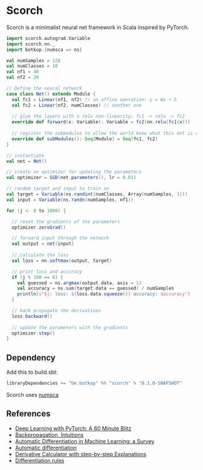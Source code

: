 Scorch
======
Scorch is a minimalist neural net framework in Scala inspired by PyTorch.


```scala
import scorch.autograd.Variable
import scorch.nn._
import botkop.{numsca => ns}

val numSamples = 128
val numClasses = 10
val nf1 = 40
val nf2 = 20

// Define the neural network
case class Net() extends Module {
  val fc1 = Linear(nf1, nf2) // an affine operation: y = Wx + b
  val fc2 = Linear(nf2, numClasses) // another one
  
  // glue the layers with a relu non-linearity: fc1 -> relu -> fc2
  override def forward(x: Variable): Variable = fc2(nn.relu(fc1(x)))
  
  // register the submodules to allow the world know what this net is composed of
  override def subModules(): Seq[Module] = Seq(fc1, fc2)
}

// instantiate
val net = Net()

// create an optimizer for updating the parameters
val optimizer = SGD(net.parameters(), lr = 0.01)

// random target and input to train on
val target = Variable(ns.randint(numClasses, Array(numSamples, 1)))
val input = Variable(ns.randn(numSamples, nf1))

for (j <- 0 to 1000) {

  // reset the gradients of the parameters
  optimizer.zeroGrad()

  // forward input through the network
  val output = net(input)
  
  // calculate the loss
  val loss = nn.softmax(output, target)

  // print loss and accuracy
  if (j % 100 == 0) {
    val guessed = ns.argmax(output.data, axis = 1)
    val accuracy = ns.sum(target.data == guessed) / numSamples
    println(s"$j: loss: ${loss.data.squeeze()} accuracy: $accuracy")
  }

  // back propagate the derivatives
  loss.backward()
  
  // update the parameters with the gradients
  optimizer.step()
}
```

## Dependency
Add this to build.sbt:
```scala
libraryDependencies += "be.botkop" %% "scorch" % "0.1.0-SNAPSHOT"
```

Scorch uses [numsca](https://github.com/botkop/numsca)

## References
- [Deep Learning with PyTorch: A 60 Minute Blitz](http://pytorch.org/tutorials/beginner/deep_learning_60min_blitz.html)
- [Backpropagation, Intuitions](http://cs231n.github.io/optimization-2/)
- [Automatic Differentiation in Machine Learning: a Survey](https://arxiv.org/pdf/1502.05767.pdf)
- [Automatic differentiation](http://www.pvv.ntnu.no/~berland/resources/autodiff-triallecture.pdf)
- [Derivative Calculator with step-by-step Explanations](http://calculus-calculator.com/derivative/)
- [Differentiation rules](https://en.wikipedia.org/wiki/Differentiation_rules)
